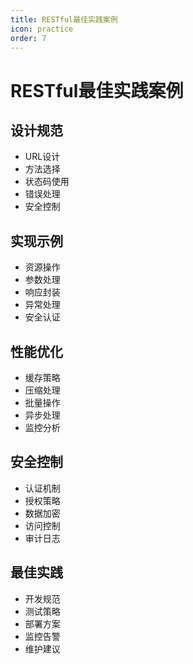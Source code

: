 ```yaml
---
title: RESTful最佳实践案例
icon: practice
order: 7
---
```


# RESTful最佳实践案例

## 设计规范
- URL设计
- 方法选择
- 状态码使用
- 错误处理
- 安全控制

## 实现示例
- 资源操作
- 参数处理
- 响应封装
- 异常处理
- 安全认证

## 性能优化
- 缓存策略
- 压缩处理
- 批量操作
- 异步处理
- 监控分析

## 安全控制
- 认证机制
- 授权策略
- 数据加密
- 访问控制
- 审计日志

## 最佳实践
- 开发规范
- 测试策略
- 部署方案
- 监控告警
- 维护建议
